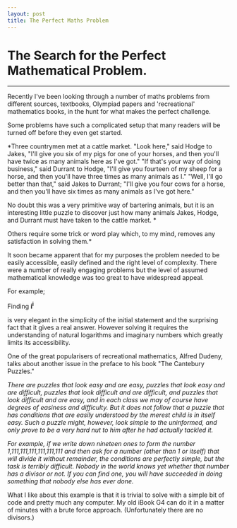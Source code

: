 ```yaml
---
layout: post
title: The Perfect Maths Problem
---
```


# The Search for the Perfect Mathematical Problem.

-----



Recently I've been looking through a number of maths problems from different sources, textbooks, Olympiad papers and 'recreational' mathematics books, in the hunt for what makes the perfect challenge.

Some problems have such a complicated setup that many readers will be turned off before they even get started.

*Three countrymen met at a cattle market. "Look here," said Hodge to Jakes, "I'll give you six of my pigs for 
one of your horses, and then you'll have twice as many animals here as I've got." "If that's your way of doing 
business," said Durrant to Hodge, "I'll give you fourteen of my sheep for a horse, and then you'll have three 
times as many animals as I." "Well, I'll go better than that," said Jakes to Durrant; "I'll give you four cows for a 
horse, and then you'll have six times as many animals as I've got here." 


No doubt this was a very primitive way of bartering animals, but it is an interesting little puzzle to discover just 
how many animals Jakes, Hodge, and Durrant must have taken to the cattle market. *

Others require some trick or  word play which, to my mind, removes any satisfaction in solving them.* 

It soon became apparent that for my purposes the problem needed to be easily accessible, easily defined and the right level of complexity. There were a number of really engaging problems but the level of assumed mathematical knowledge was too great to have widespread appeal.

For example;

Finding **i<sup>i</sup>** 

is very elegant in the simplicity of the initial statement and the surprising fact that it gives a real answer. 
However solving it requires the understanding of natural logarithms and imaginary numbers which greatly limits its accessibility.

One of the great popularisers of recreational mathematics, Alfred Dudeny, talks about another issue in the preface to his book "The Cantebury Puzzles."

  *There are puzzles that look easy and are easy, puzzles that look easy and are difficult, puzzles that look difficult and are difficult, and puzzles that look difficult and are easy, and in each class we may of course have degrees of easiness and difficulty. But it does not follow that a puzzle that has conditions that are easily understood by the merest child is in itself easy. Such a puzzle might, however, look simple to the uninformed, and only prove to be a very hard nut to him after he had actually tackled it.*
  
  *For example, if we write down nineteen ones to form the number 1,111,111,111,111,111,111 and then ask for a number (other than 1 or itself) that will divide it without remainder, the conditions are perfectly simple, but the task is terribly difficult. Nobody in the world knows yet whether that number has a divisor or not. If you can find one, you will have succeeded in doing something that nobody else has ever done.*

What I like about this example is that it is trivial to solve with a simple bit of code and pretty much any computer. My old iBook G4 can do it in a matter of minutes with a brute force approach. (Unfortunately there are no divisors.)


